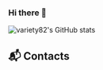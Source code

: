 ### Hi there 👋

<!--
**variety82/variety82** is a ✨ _special_ ✨ repository because its `README.md` (this file) appears on your GitHub profile.

Here are some ideas to get you started:

- 🔭 I’m currently working on ...
- 🌱 I’m currently learning ...
- 👯 I’m looking to collaborate on ...
- 🤔 I’m looking for help with ...
- 💬 Ask me about ...
- 📫 How to reach me: ...
- 😄 Pronouns: ...
- ⚡ Fun fact: ...
-->

![variety82's GitHub stats](https://github-readme-stats.vercel.app/api?username=variety82&show_icons=true&theme=radical)


## :mailbox_with_mail: Contacts
